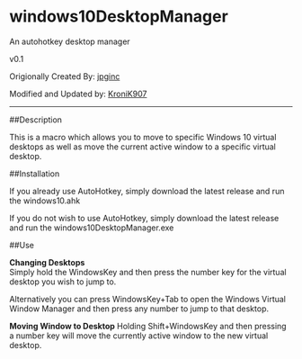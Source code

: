 # windows10DesktopManager
An autohotkey desktop manager

v0.1

Origionally Created By:
[jpginc](https://github.com/jpginc/windows10DesktopManager)

Modified and Updated by:
[KroniK907](https://github.com/KroniK907)

----

##Description

This is a macro which allows you to move to specific Windows 10 virtual desktops as well as move the current active window to a specific virtual desktop. 

##Installation

If you already use AutoHotkey, simply download the latest release and run the windows10.ahk

If you do not wish to use AutoHotkey, simply download the latest release and run the windows10DesktopManager.exe

##Use

**Changing Desktops**  
Simply hold the WindowsKey and then press the number key for the virtual desktop you wish to jump to. 

Alternatively you can press WindowsKey+Tab to open the Windows Virtual Window Manager and then press any number to jump to that desktop.

**Moving Window to Desktop**
Holding Shift+WindowsKey and then pressing a number key will move the currently active window to the new virtual desktop. 
